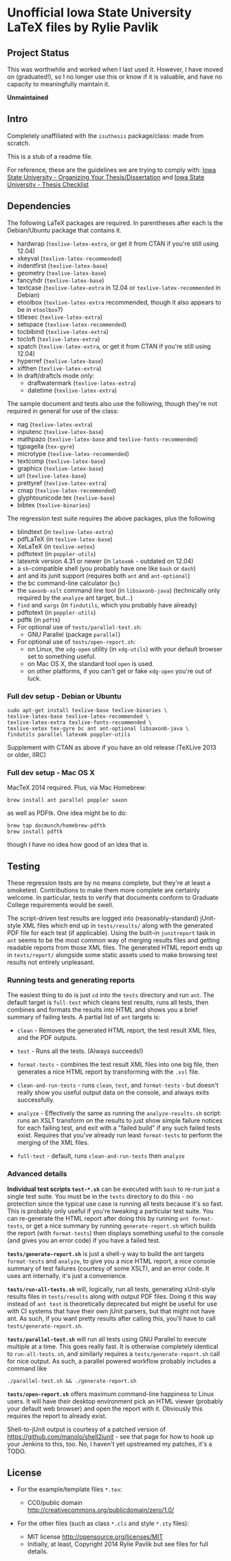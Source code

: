 Unofficial Iowa State University LaTeX files by Rylie Pavlik
============================================================

Project Status
--------------

This was worthwhile and worked when I last used it.
However, I have moved on (graduated!), so I no longer use this
or know if it is valuable, and have no capacity to meaningfully maintain it.

**Unmaintained**

Intro
-----

Completely unaffiliated with the `isuthesis` package/class: made from
scratch.

This is a stub of a readme file.

For reference, these are the guidelines we are trying to comply with:
[Iowa State University - Organizing Your Thesis/Dissertation][organizing]
and [Iowa State University - Thesis Checklist][checklist]

[organizing]:http://www.grad-college.iastate.edu/current/thesis/organizing_thesis/
[checklist]:http://www.grad-college.iastate.edu/current/thesis/checklist/

Dependencies
------------

The following LaTeX packages are required. In parentheses after each is
the Debian/Ubuntu package that contains it.

- hardwrap (`texlive-latex-extra`, or get it from CTAN if you're still
  using 12.04)
- xkeyval (`texlive-latex-recommended`)
- indentfirst (`texlive-latex-base`)
- geometry (`texlive-latex-base`)
- fancyhdr (`texlive-latex-base`)
- textcase (`texlive-latex-extra` in 12.04 or
  `texlive-latex-recommended` in Debian)
- etoolbox (`texlive-latex-extra` recommended, though it also appears to
  be in `etoolbox`?)
- titlesec (`texlive-latex-extra`)
- setspace (`texlive-latex-recommended`)
- tocbibind (`texlive-latex-extra`)
- tocloft (`texlive-latex-extra`)
- xpatch (`texlive-latex-extra`, or get it from CTAN if you're still
  using 12.04)
- hyperref (`texlive-latex-base`)
- xifthen (`texlive-latex-extra`)
- In draft/draftcls mode only:
  - draftwatermark (`texlive-latex-extra`)
  - datetime (`texlive-latex-extra`)

The sample document and tests also use the following, though they're not
required in general for use of the class:

- nag (`texlive-latex-extra`)
- inputenc (`texlive-latex-base`)
- mathpazo (`texlive-latex-base` and `texlive-fonts-recommended`)
- tgpagella (`tex-gyre`)
- microtype (`texlive-latex-recommended`)
- textcomp (`texlive-latex-base`)
- graphicx (`texlive-latex-base`)
- url (`texlive-latex-base`)
- prettyref (`texlive-latex-extra`)
- cmap (`texlive-latex-recommended`)
- glyphtounicode.tex (`texlive-base`)
- bibtex (`texlive-binaries`)

The regression test suite requires the above packages, plus the
following

- blindtext (in `texlive-latex-extra`)
- pdfLaTeX (in `texlive-latex-base`)
- XeLaTeX (in `texlive-xetex`)
- pdftotext (in `poppler-utils`)
- latexmk version 4.31 or newer (in `latexmk` - outdated on 12.04)
- a `sh`-compatible shell (you probably have one like `bash` or `dash`)
- ant and its junit support (requires both `ant` and `ant-optional`)
- the bc command-line calculator (`bc`)
- the `saxonb-xslt` command line tool (in `libsaxonb-java`) (technically
  only required by the `analyze` ant target, but...)
- `find` and `xargs` (in `findutils`, which you probably have already)
- pdftotext (in `poppler-utils`)
- pdftk (in `pdftk`)
- For optional use of `tests/parallel-test.sh`:
  - GNU Parallel (package `parallel`)
- For optional use of `tests/open-report.sh`:
  - on Linux, the `xdg-open` utility (in `xdg-utils`) with your default browser
    set to something useful.
  - on Mac OS X, the standard tool `open` is used.
  - on other platforms, if you can't get or fake `xdg-open` you're out of luck.

### Full dev setup - Debian or Ubuntu

    sudo apt-get install texlive-base texlive-binaries \
    texlive-latex-base texlive-latex-recommended \
    texlive-latex-extra texlive-fonts-recommended \
    texlive-xetex tex-gyre bc ant ant-optional libsaxonb-java \
    findutils parallel latexmk poppler-utils

Supplement with CTAN as above if you have an old release
(TeXLive 2013 or older, IIRC)

### Full dev setup - Mac OS X

MacTeX 2014 required. Plus, via Mac Homebrew:

    brew install ant parallel poppler saxon

as well as PDFtk. One idea might be to do:

    brew tap docmunch/homebrew-pdftk
    brew install pdftk

though I have no idea how good of an idea that is.

Testing
-------

These regression tests are by no means complete, but they're at least a
smoketest. Contributions to make them more complete are certainly
welcome. In particular, tests to verify that documents conform to
Graduate College requirements would be swell.

The script-driven test results are logged into (reasonably-standard)
jUnit-style XML files which end up in `tests/results/` along with the
generated PDF file for each test (if applicable). Using the built-in
`junitreport` task in `ant` seems to be the most common way of merging
results files and getting readable reports from those XML files. The
generated HTML report ends up in `tests/report/` alongside some static
assets used to make browsing test results not entirely unpleasant.

### Running tests and generating reports
The easiest thing to do is just `cd` into the `tests` directory and run
`ant`. The default target is `full-test` which cleans test results, runs
all tests, then combines and formats the results into HTML and shows you
a brief summary of failing tests. A partial list of `ant` targets is:

- `clean` - Removes the generated HTML report, the test result XML
  files, and the PDF outputs.

- `test` - Runs all the tests. (Always succeeds!)

- `format-tests` - combines the test result XML files into one big file,
  then generates a nice HTML report by transforming with the `.xsl`
  file.

- `clean-and-run-tests` - runs `clean`, `test`, and `format-tests` - but
  doesn't really show you useful output data on the console, and always
  exits successfully.

- `analyze` - Effectively the same as running the `analyze-results.sh`
  script: runs an XSLT transform on the results to just show simple
  failure notices for each failing test, and exit with a "failed build"
  if any such failed tests exist. Requires that you've already run least
  `format-tests` to perform the merging of the XML files.

- `full-test` - default, runs `clean-and-run-tests` then `analyze`


### Advanced details
**Individual test scripts `test-*.sh`** can be executed with `bash` to
re-run just a single test suite. You must be in the `tests` directory to
do this - no protection since the typical use case is running all tests
because it's so fast. This is probably only useful if you're tweaking a
particular test suite. You can re-generate the HTML report after doing
this by running `ant format-tests`, or get a nice summary by running
`generate-report.sh` which builds the report (with `format-tests`) then
displays something useful to the console (and gives you an error code)
if you have a failed test.

**`tests/generate-report.sh`** is just a shell-y way to build the
ant targets `format-tests` and `analyze`, to give you a nice HTML
report, a nice console summary of test failures (courtesy of some XSLT),
and an error code. It uses ant internally, it's just a convenience.

**`tests/run-all-tests.sh`** will, logically, run all tests, generating
xUnit-style results files in `tests/results` along with output PDF
files. Doing it this way instead of `ant test` is theoretically
deprecated but might be useful for use with CI systems that have their
own jUnit parsers, but that might not have ant. As such, if you want
pretty results after calling this, you'll have to call
`tests/generate-report.sh`.

**`tests/parallel-test.sh`** will run all tests using GNU Parallel
to execute multiple at a time. This goes really fast. It is otherwise
completely identical to `run-all-tests.sh`, and similarly requires a
`tests/generate-report.sh` call for nice output. As such, a parallel
powered workflow probably includes a command like

    ./parallel-test.sh && ./generate-report.sh

**`tests/open-report.sh`** offers maximum command-line happiness to
Linux users. It will have their desktop environment pick an HTML viewer
(probably your default web browser) and open the report with it.
Obviously this requires the report to already exist.

Shell-to-jUnit output is courtesy of a patched version of
<https://github.com/manolo/shell2junit> - see that page for how to hook
up your Jenkins to this, too. No, I haven't yet upstreamed my patches,
it's a TODO.

License
-------

- For the example/template files `*.tex`:
  - CC0/public domain <http://creativecommons.org/publicdomain/zero/1.0/>

- For the other files (such as class `*.cls` and style `*.sty` files):
  - MIT license <http://opensource.org/licenses/MIT>
  - Initially, at least, Copyright 2014 Rylie Pavlik but see files for
    full details.

